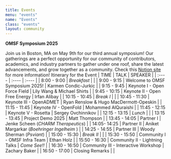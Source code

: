 ```yaml
---
title: Events
menu: "events"
name: "Events"
class: "events"
layout: community
---
```


**OMSF Symposium 2025**

Join us in Boston, MA on May 9th for our third annual symposium! Our gatherings are a perfect opportunity for our community of contributors, academics, and industry partners to gather under one roof, share the latest advancements, and grow together as a community.   Check this [Notion site](https://omsf.notion.site/OMSF-Symposium-2025-157e6ec9d442801c91e2d8c672ba40a4) for more information!
Itinerary for the Event
|  TIME |  TALK |  SPEAKER |
| :---- | :---- | :---- |
|  8:00 \- 9:00 |   *Breakfast*  |  |
|  9:00 \- 9:15 |  Welcome to OMSF Symposium 2025\! |  Karmen Condic-Jurkic |
|  9:15 \- 9:45 |  Keynote I \- Open Force Field |  Lily Wang & Michael Shirts |
|  9:45 \- 10:15 |  Keynote II \- Open Free Energy |  Irfan Alibay |
|  10:15 \- 10:45 |   *Break I* |  |
|  10:45 \- 11:30 |  Keynote III \- OpenADMET |  Ryan Renslow & Hugo MacDermott-Opeskin |
|  11:15 \- 11:45 |  Keynote IV \- OpenFold |  Mohammed AlQuraishi |
|  11:45 \- 12:15 |  Keynote V \- Rosetta |  Sergey Ovchinnikov |
|  12:15 \- 13:15 |   *Lunch* |  |
|  13:15 \- 13:45 |  Project Demo 2025 |  Matt Thompson |
|  13:45 \- 14:05 |  Partner I |  Jenke Scheen (*CHARM Therapeutics*) |
|  14:05- 14:25 |  Partner II |  Aniket Margarkar (*Boehringer Ingelheim* ) |
|  14:25 \- 14:55 |  Partner III |  Woody Sherman (*Psviant*) |
|  15:00 \- 15:30 |   *Break II* |  |
|  15:30 \- 15:50 |  Community I \- OMSF Infra Team |  Ethan Holz |
|  15:50 \- 16:30 |  Community II \- Lightning Talks |  *Come See\!\!* |
|  16:30 \- 16:50 |  Community III \- Interactive Workshop |  Zachary Baker |
|  16:50 \- 17:00 |  Closing Remarks |  |
